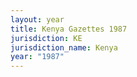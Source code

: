 ```yaml
---
layout: year
title: Kenya Gazettes 1987
jurisdiction: KE
jurisdiction_name: Kenya
year: "1987"
---
```

